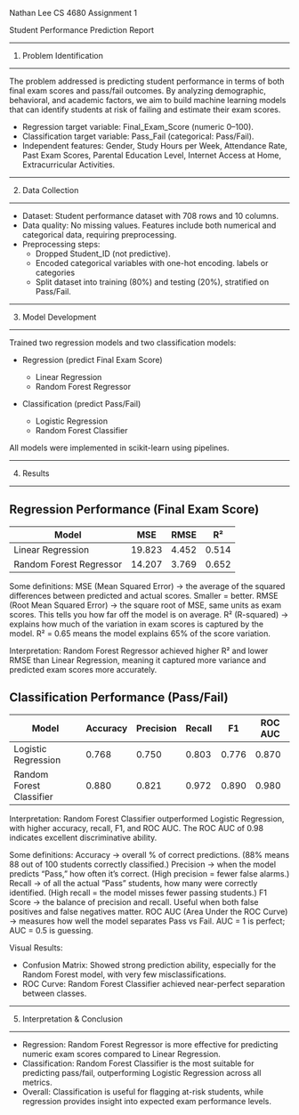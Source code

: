 Nathan Lee
CS 4680
Assignment 1


Student Performance Prediction Report

--------------------------------------------------
1. Problem Identification
--------------------------------------------------
The problem addressed is predicting student performance in terms of both final exam scores and pass/fail outcomes. By analyzing demographic, behavioral, and academic factors, we aim to build machine learning models that can identify students at risk of failing and estimate their exam scores.

- Regression target variable: Final_Exam_Score (numeric 0–100).
- Classification target variable: Pass_Fail (categorical: Pass/Fail).
- Independent features: Gender, Study Hours per Week, Attendance Rate, Past Exam Scores,
  Parental Education Level, Internet Access at Home, Extracurricular Activities.

--------------------------------------------------
2. Data Collection
--------------------------------------------------
- Dataset: Student performance dataset with 708 rows and 10 columns.
- Data quality: No missing values. Features include both numerical and categorical data, requiring preprocessing.
- Preprocessing steps:
  * Dropped Student_ID (not predictive).
  * Encoded categorical variables with one-hot encoding. labels or categories
  * Split dataset into training (80%) and testing (20%), stratified on Pass/Fail.

--------------------------------------------------
3. Model Development
--------------------------------------------------
Trained two regression models and two classification models:

- Regression (predict Final Exam Score)
  * Linear Regression
  * Random Forest Regressor

- Classification (predict Pass/Fail)
  * Logistic Regression
  * Random Forest Classifier

All models were implemented in scikit-learn using pipelines.

--------------------------------------------------
4. Results
--------------------------------------------------

Regression Performance (Final Exam Score)
-----------------------------------------
| Model                  | MSE   | RMSE  | R²   |
|-------------------------|-------|-------|------|
| Linear Regression       | 19.823| 4.452 | 0.514|
| Random Forest Regressor | 14.207| 3.769 | 0.652|

Some definitions:
MSE (Mean Squared Error) → the average of the squared differences between predicted and actual scores. Smaller = better.
RMSE (Root Mean Squared Error) → the square root of MSE, same units as exam scores. This tells you how far off the model is on average.
R² (R-squared) → explains how much of the variation in exam scores is captured by the model. R² = 0.65 means the model explains 65% of the score variation.


Interpretation: Random Forest Regressor achieved higher R² and lower RMSE than Linear Regression, meaning it captured more variance and predicted exam scores more accurately.

Classification Performance (Pass/Fail)
--------------------------------------
| Model                  | Accuracy | Precision | Recall | F1   | ROC AUC |
|-------------------------|----------|-----------|--------|------|---------|
| Logistic Regression     | 0.768    | 0.750     | 0.803  | 0.776| 0.870   |
| Random Forest Classifier| 0.880    | 0.821     | 0.972  | 0.890| 0.980   |

Interpretation: Random Forest Classifier outperformed Logistic Regression, with higher accuracy, recall, F1, and ROC AUC. The ROC AUC of 0.98 indicates excellent discriminative ability.

Some definitions:
Accuracy → overall % of correct predictions. (88% means 88 out of 100 students correctly classified.)
Precision → when the model predicts “Pass,” how often it’s correct. (High precision = fewer false alarms.)
Recall → of all the actual “Pass” students, how many were correctly identified. (High recall = the model misses fewer passing students.)
F1 Score → the balance of precision and recall. Useful when both false positives and false negatives matter.
ROC AUC (Area Under the ROC Curve) → measures how well the model separates Pass vs Fail. AUC = 1 is perfect; AUC = 0.5 is guessing.

Visual Results:
- Confusion Matrix: Showed strong prediction ability, especially for the Random Forest model, with very few misclassifications.
- ROC Curve: Random Forest Classifier achieved near-perfect separation between classes.

--------------------------------------------------
5. Interpretation & Conclusion
--------------------------------------------------
- Regression: Random Forest Regressor is more effective for predicting numeric exam scores compared to Linear Regression.
- Classification: Random Forest Classifier is the most suitable for predicting pass/fail, outperforming Logistic Regression across all metrics.
- Overall: Classification is useful for flagging at-risk students, while regression provides insight into expected exam performance levels.
